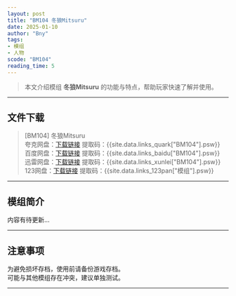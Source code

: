 ```yaml
---
layout: post
title: "BM104 冬狼Mitsuru"
date: 2025-01-10
author: "Bny"
tags: 
- 模组
- 人物
scode: "BM104"
reading_time: 5
---
```


> 本文介绍模组 **冬狼Mitsuru** 的功能与特点，帮助玩家快速了解并使用。

---

## 文件下载

> [BM104] 冬狼Mitsuru  
夸克网盘：[下载链接]({{site.data.links_quark["BM104"].url}}) 提取码：{{site.data.links_quark["BM104"].psw}}  
百度网盘：[下载链接]({{site.data.links_baidu["BM104"].url}}) 提取码：{{site.data.links_baidu["BM104"].psw}}  
迅雷网盘：[下载链接]({{site.data.links_xunlei["BM104"].url}}) 提取码：{{site.data.links_xunlei["BM104"].psw}}  
123网盘：[下载链接]({{site.data.links_123pan["模组"].url}}) 提取码：{{site.data.links_123pan["模组"].psw}}  

---

## 模组简介

>  
内容有待更新...  

---

## 注意事项

>  
为避免损坏存档，使用前请备份游戏存档。  
可能与其他模组存在冲突，建议单独测试。  

---

